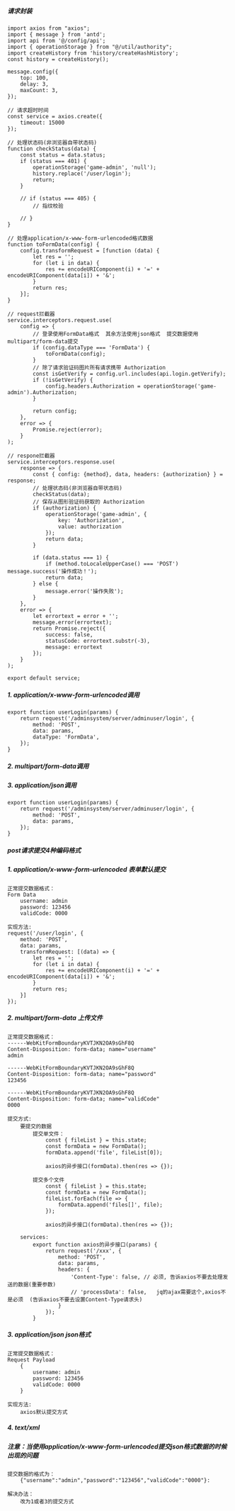 ##### 请求封装
    import axios from "axios";
    import { message } from 'antd';
    import api from '@/config/api';
    import { operationStorage } from "@/util/authority";
    import createHistory from 'history/createHashHistory';
    const history = createHistory();
    
    message.config({
        top: 100,
        delay: 3,
        maxCount: 3,
    });
    
    // 请求超时时间
    const service = axios.create({
        timeout: 15000
    });
    
    // 处理状态码(非浏览器自带状态码) 
    function checkStatus(data) {
        const status = data.status;
        if (status === 401) {
            operationStorage('game-admin', 'null');
            history.replace('/user/login');
            return;
        }
    
        // if (status === 405) {
            // 指纹校验
            
        // }
    }
    
    // 处理application/x-www-form-urlencoded格式数据
    function toFormData(config) {
        config.transformRequest = [function (data) {
            let res = '';
            for (let i in data) {
                res += encodeURIComponent(i) + '=' + encodeURIComponent(data[i]) + '&';
            }
            return res;
        }];
    }
    
    // request拦截器
    service.interceptors.request.use(
        config => {
            // 登录使用FormData格式  其余方法使用json格式  提交数据使用multipart/form-data提交
            if (config.dataType === 'FormData') {
                toFormData(config);
            }
            // 除了请求验证码图片所有请求携带 Authorization
            const isGetVerify = config.url.includes(api.login.getVerify);
            if (!isGetVerify) {
                config.headers.Authorization = operationStorage('game-admin').Authorization;
            }
            
            return config;
        },
        error => {
            Promise.reject(error);
        }
    );
    
    // respone拦截器
    service.interceptors.response.use(
        response => {
            const { config: {method}, data, headers: {authorization} } = response;
            // 处理状态码(非浏览器自带状态码)
            checkStatus(data);
            // 保存从图形验证码获取的 Authorization
            if (authorization) {
                operationStorage('game-admin', {
                    key: 'Authorization',
                    value: authorization
                });
                return data;
            }
    
            if (data.status === 1) {
                if (method.toLocaleUpperCase() === 'POST') message.success('操作成功！');
                return data;
            } else {
                message.error('操作失败');
            }
        },
        error => {
            let errortext = error + '';
            message.error(errortext);
            return Promise.reject({
                success: false,
                statusCode: errortext.substr(-3),
                message: errortext
            });
        }
    );
    
    export default service;
    
#####   1. application/x-www-form-urlencoded调用
    export function userLogin(params) {
        return request('/adminsystem/server/adminuser/login', {
            method: 'POST',
            data: params,
            dataType: 'FormData',
        });
    }
#####   2. multipart/form-data调用
    
#####   3. application/json调用
    export function userLogin(params) {
        return request('/adminsystem/server/adminuser/login', {
            method: 'POST',
            data: params,
        });
    }

##### post请求提交4种编码格式

##### 1. application/x-www-form-urlencoded 表单默认提交
    正常提交数据格式：
    Form Data
        username: admin
        password: 123456
        validCode: 0000
        
    实现方法:
    request('/user/login', {
        method: 'POST',
        data: params,
        transformRequest: [(data) => {
            let res = '';
            for (let i in data) {
                res += encodeURIComponent(i) + '=' + encodeURIComponent(data[i]) + '&';
            }
            return res;
        }]
    });


##### 2. multipart/form-data 上传文件
    正常提交数据格式：
    ------WebKitFormBoundaryKVTJKN2OA9sGhF8Q
    Content-Disposition: form-data; name="username"
    admin
    
    ------WebKitFormBoundaryKVTJKN2OA9sGhF8Q
    Content-Disposition: form-data; name="password"
    123456
    
    ------WebKitFormBoundaryKVTJKN2OA9sGhF8Q
    Content-Disposition: form-data; name="validCode"
    0000
    
    提交方式:
        要提交的数据
            提交单文件：
                const { fileList } = this.state;
                const formData = new FormData();
                formData.append('file', fileList[0]);
                
                axios的异步接口(formData).then(res => {});
                
            提交多个文件
                const { fileList } = this.state;
                const formData = new FormData();
                fileList.forEach(file => {
                    formData.append('files[]', file); 
                });
                
                axios的异步接口(formData).then(res => {});
                
        services:
            export function axios的异步接口(params) {
                return request('/xxx', {
                    method: 'POST',
                    data: params,
                    headers: {
                        'Content-Type': false, // 必须, 告诉axios不要去处理发送的数据(重要参数)
                        // 'processData': false,   jq的ajax需要这个,axios不是必须  (告诉axios不要去设置Content-Type请求头)
                    }
                });
            }
            
        
        

##### 3. application/json  json格式
    正常提交数据格式：
    Request Payload
        {
            username: admin
            password: 123456
            validCode: 0000
        }
    
    实现方法:
        axios默认提交方式
    


##### 4. text/xml 

##### 注意：当使用application/x-www-form-urlencoded提交json格式数据的时候出现的问题

    提交数据的格式为：
        {"username":"admin","password":"123456","validCode":"0000"}:
        
    解决办法：
        改为1或者3的提交方式
    

    
